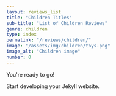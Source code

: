 ```yaml
---
layout: reviews_list
title: "Children Titles"
sub-title: "List of Children Reviews"
genre: children
type: index
permalink: "/reviews/children/"
image: "/assets/img/children/toys.png"
image_alt: "Children image"
number: 0
---
```


You're ready to go!

Start developing your Jekyll website.
